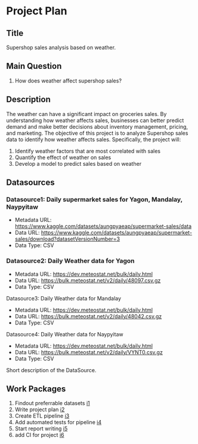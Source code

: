 # Project Plan

## Title
Supershop sales analysis based on weather.


## Main Question

<!-- Think about one main question you want to answer based on the data. -->
1. How does weather affect supershop sales?

## Description

The weather can have a significant impact on groceries sales. By understanding how weather affects sales, 
businesses can better predict demand and make better decisions about inventory management, pricing, and marketing. 
The objective of this project is to analyze Supershop sales data to identify how weather affects sales. 
Specifically, the project will:

1. Identify weather factors that are most correlated with sales
2. Quantify the effect of weather on sales
3. Develop a model to predict sales based on weather



## Datasources

<!-- Describe each datasources you plan to use in a section. Use the prefic "DatasourceX" where X is the id of the datasource. -->
### Datasource1: Daily supermarket sales for Yagon, Mandalay, Naypyitaw
* Metadata URL: https://www.kaggle.com/datasets/aungpyaeap/supermarket-sales/data
* Data URL: https://www.kaggle.com/datasets/aungpyaeap/supermarket-sales/download?datasetVersionNumber=3
* Data Type: CSV

### Datasource2: Daily Weather data for Yagon
* Metadata URL: https://dev.meteostat.net/bulk/daily.html
* Data URL: https://bulk.meteostat.net/v2/daily/48097.csv.gz
* Data Type: CSV

Datasource3: Daily Weather data for Mandalay
* Metadata URL: https://dev.meteostat.net/bulk/daily.html
* Data URL: https://bulk.meteostat.net/v2/daily/48042.csv.gz
* Data Type: CSV

Datasource4: Daily Weather data for Naypyitaw
* Metadata URL: https://dev.meteostat.net/bulk/daily.html
* Data URL: https://bulk.meteostat.net/v2/daily/VYNT0.csv.gz
* Data Type: CSV

Short description of the DataSource.

## Work Packages

<!-- List of work packages ordered sequentially, each pointing to an issue with more details. -->

1. Findout preferrable datasets [i1]
2. Write project plan [i2]
3. Create ETL pipeline [i3]
4. Add automated tests for pipeline [i4]
5. Start report writing [i5]
6. add CI for project [i6]

[i1]: https://github.com/islam15-8789/made-template/issues/1
[i2]: https://github.com/islam15-8789/made-template/issues/2
[i3]: https://github.com/islam15-8789/made-template/issues/3
[i4]: https://github.com/islam15-8789/made-template/issues/7
[i5]: https://github.com/islam15-8789/made-template/issues/8
[i6]: https://github.com/islam15-8789/made-template/issues/14
